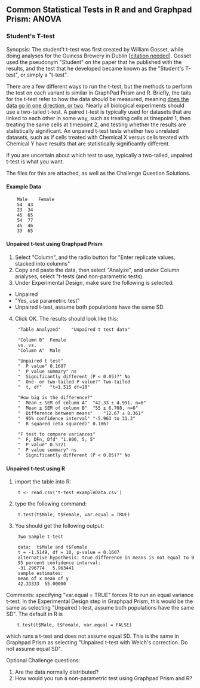## Common Statistical Tests in R and and Graphpad Prism: ANOVA

### Student's T-test
Synopsis:
The student't t-test was first created by William Gosset, while doing analyses for the Guiness Brewery in Dublin [[citation needed]()].  Gosset used the pseudonym "Student" on the paper that he published with the results, and the test that he developed became known as the "Student's T-test", or simply a "t-test".

There are a few different ways to run the t-test, but the methods to perform the test on each variant is similar in GraphPad Prism and R.  Briefly, the tails for the t-test refer to how the data should be measured, meaning [does the data go in one direction, or two](https://stats.idre.ucla.edu/other/mult-pkg/faq/general/faq-what-are-the-differences-between-one-tailed-and-two-tailed-tests/).  Nearly all biological experiments should use a two-tailed t-test.  A paired t-test is typically used for datasets that are linked to each other in some way, such as treating cells at timepoint 1, then treating the same cells at timepoint 2, and testing whether the results are statistically significant. An unpaired t-test tests whether two unrelated datasets, such as if cells treated with Chemical X versus cells treated with Chemical Y have results that are statistically significantly different.  

If you are uncertain about which test to use, typically a two-tailed, unpaired t-test is what you want. 

The files for this are attached, as well as the Challenge Question Solutions.

#### Example Data

        Male	Female
        54	43
        23	34
        45	65
        54	77
        45	46
        33	65

#### Unpaired t-test using Graphpad Prism

1) Select "Column", and the radio button for "Enter replicate values, stacked into columns"
2) Copy and paste the data, then select "Analyze", and under Column analyses, select "t-tests (and non-parametric tests).
3) Under Experimental Design, make sure the following is selected:
* Unpaired
* "Yes, use parametric test"
* Unpaired t-test, assume both populations have the same SD.
4) Click OK.  The results should look like this:

        "Table Analyzed"	"Unpaired t test data"
        	
        "Column B"	Female
        vs.	vs.
        "Column A"	Male
        	
        "Unpaired t test"	
        "  P value"	0.1607
        "  P value summary"	ns
        "  Significantly different (P < 0.05)?"	No
        "  One- or two-tailed P value?"	Two-tailed
        "  t, df"	"t=1.515 df=10"
        	
        "How big is the difference?"	
        "  Mean ± SEM of column A"	"42.33 ± 4.991, n=6"
        "  Mean ± SEM of column B"	"55 ± 6.708, n=6"
        "  Difference between means"	"12.67 ± 8.361"
        "  95% confidence interval"	"-5.963 to 31.3"
        "  R squared (eta squared)"	0.1867
        	
        "F test to compare variances"	
        "  F, DFn, Dfd"	"1.806, 5, 5"
        "  P value"	0.5321
        "  P value summary"	ns
        "  Significantly different (P < 0.05)?"	No

#### Unpaired t-test using R

1) import the table into R:

        t <- read.csv('t-test_exampleData.csv')

2) type the following command:

        t.test(t$Male, t$Female, var.equal = TRUE)

3) You should get the following output:


		Two Sample t-test
		
		data:  t$Male and t$Female
		t = -1.5149, df = 10, p-value = 0.1607
		alternative hypothesis: true difference in means is not equal to 0
		95 percent confidence interval:
		-31.296774   5.963441
		sample estimates:
		mean of x mean of y 
		42.33333  55.00000 

Comments: specifying "var.equal = TRUE" forces R to run an equal variance t-test.  In the Experimental Design step in Graphpad Prism, this would be the same as selecting "Unpaired t-test, assume both populations have the same SD".  The default in R is 

        t.test(t$Male, t$Female, var.equal = FALSE)

which runs a t-test and does not assume equal SD.  This is the same in Graphpad Prism as selecting "Unpaired t-test with Welch's correction. Do not assume equal SD".  

Optional Challenge questions:
1) Are the data normally distributed?
2) How would you run a non-parametric test using Graphpad Prism and R?
